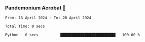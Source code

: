 ### Pandemonium Acrobat 🤸

<!--START_SECTION:waka-->

```all_time
From: 13 April 2024 - To: 20 April 2024

Total Time: 0 secs

Python   0 secs          █████████████████████████   100.00 %
```

<!--END_SECTION:waka-->
